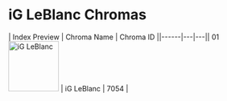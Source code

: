 # iG LeBlanc Chromas

| Index  Preview | Chroma Name | Chroma ID ||------|---|---|| 01  <img src='https://raw.communitydragon.org/latest/plugins/rcp-be-lol-game-data/global/default/v1/champion-chroma-images/7/7054.png' alt='iG LeBlanc' width='100'> | iG LeBlanc | 7054 |
